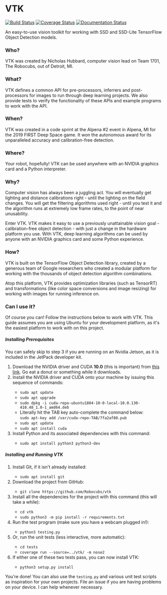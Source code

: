 # VTK

[![Build Status](https://travis-ci.com/Robocubs/vtk.svg?branch=master)](https://travis-ci.com/Robocubs/vtk)
[![Coverage Status](https://coveralls.io/repos/github/Robocubs/vtk/badge.svg?branch=master)](https://coveralls.io/github/Robocubs/vtk?branch=master)
[![Documentation Status](https://readthedocs.org/projects/vtk/badge/?version=latest)](https://vtk.readthedocs.io/en/latest/?badge=latest)

An easy-to-use vision toolkit for working with SSD and SSD-Lite TensorFlow Object Detection models.

### Who?

VTK was created by Nicholas Hubbard, computer vision lead on Team 1701, The Robocubs, out of Detroit, MI.

### What?

VTK defines a common API for pre-processors, inferrers and post-processors for images to run through deep learning projects. We also provide tests to verify the functionality of these APIs and example programs to work with the API.

### When?

VTK was created in a code sprint at the Alpena #2 event in Alpena, MI for the 2019 FIRST Deep Space game. It won the autonomous award for its unparalleled accuracy and calibration-free detection.

### Where?

Your robot, hopefully! VTK can be used anywhere with an NVIDIA graphics card and a Python interpreter.

### Why?

Computer vision has always been a juggling act. You will eventually get lighting and distance calibrations right - until the lighting on the field changes. You will get the filtering algorithms used right - until you test it and the algorithm runs at extremely low frame rates, to the point of near unusability.

Enter VTK. VTK makes it easy to use a previously unattainable vision goal - calibration-free object detection - with just a change in the hardware platform you use. With VTK, deep learning algorithms can be used by anyone with an NVIDIA graphics card and some Python experience.

### How?

VTK is built on the TensorFlow Object Detection library, created by a generous team of Google researchers who created a modular platform for working with the thousands of object detection algorithm combinations.

Atop this platform, VTK provides optimization libraries (such as TensorRT) and transformations (like color space conversions and image resizing) for working with images for running inference on.

### Can I use it?

Of course you can! Follow the instructions below to work with VTK. This guide assumes you are using Ubuntu for your development platform, as it's the easiest platform to work with on this project.

##### Installing Prerequisites

You can safely skip to step 3 if you are running on an Nvidia Jetson, as it is included in the JetPack developer kit.

<ol>
	<li>Download the NVIDIA driver and CUDA <b>10.0</b> (this is important) from <a href="https://developer.nvidia.com/compute/cuda/10.0/Prod/local_installers/cuda-repo-ubuntu1804-10-0-local-10.0.130-410.48_1.0-1_amd64">this link</a>. Go eat a donut or something while it downloads.</li>
	<li>Install the NVIDIA driver and CUDA onto your machine by issuing this sequence of commands:</li>
	<ul>
		<li><code>sudo apt update</code></li>
		<li><code>sudo apt upgrade</code></li>
		<li><code>sudo dpkg -i cuda-repo-ubuntu1804-10-0-local-10.0.130-410.48_1.0-1_amd64.deb</code></li>
		<li>Literally hit the TAB key auto-complete the command below: <br><code>sudo apt-key add /var/cuda-repo-TAB/7fa2af80.pub</code></li>
		<li><code>sudo apt update</code></li>
		<li><code>sudo apt install cuda</code></li>
	</ul>
	<li>Install Python and its associated dependencies with this command:</li>
	<ul>
		<li><code>sudo apt install python3 python3-dev</code></li>
	</ul>
</ol>

##### Installing and Running VTK

<ol>
	<li>Install Git, if it isn't already installed:</li>
	<ul>
		<li><code>sudo apt install git</code></li>
	</ul>
	<li>Download the project from GitHub:</li>
	<ul>
		<li><code>git clone https://github.com/Robocubs/vtk</code></li>
	</ul>
	<li>Install all the dependencies for the project with this command (this will take a while):</li>
	<ul>
		<li><code>cd vtk</code></li>
		<li><code>sudo python3 -m pip install -r requirements.txt</code></li>
	</ul>
	<li>Run the test program (make sure you have a webcam plugged in!):</li>
	<ul>
		<li><code>python3 testing.py</code></li>
	</ul>
	<li><i>Or</i>, run the unit tests (less interactive, more automatic):</li>
	<ul>
		<li><code>cd tests</code></li>
		<li><code>coverage run --source=../vtk/ -m nose2</code></li>
	</ul>
	<li>If either one of these two tests pass, you can now install VTK:</li>
	<ul>
		<li><code>python3 setup.py install</code></li>
	</ul>
</ol>

You're done! You can also use the `testing.py` and various unit test scripts as inspiration for your own projects. File an issue if you are having problems on your device. I can help whenever necessary.
